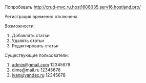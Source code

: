 Попробовать http://crud-mvc.ru.host1606035.serv16.hostland.pro/

Регистрация временно отключена.

Возможности:
1) Добавлять статьи
2) Удалять статьи
3) Редактировать статьи

Существующие пользователи:
  1) admin@gmail.com 12345678
  2) dima@mail.ru   12345678
  3) ivan@yandex.ru 12345678

 
